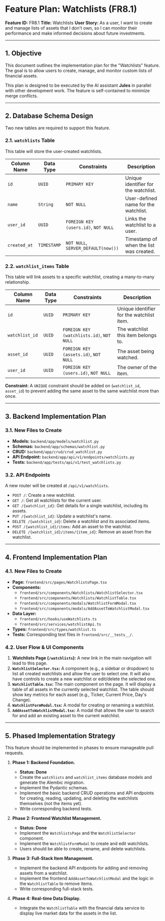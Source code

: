 # Feature Plan: Watchlists (FR8.1)

**Feature ID:** FR8.1
**Title:** Watchlists
**User Story:** As a user, I want to create and manage lists of assets that I don't own, so I can monitor their performance and make informed decisions about future investments.

---

## 1. Objective

This document outlines the implementation plan for the "Watchlists" feature. The goal is to allow users to create, manage, and monitor custom lists of financial assets.

This plan is designed to be executed by the AI assistant **Jules** in parallel with other development work. The feature is self-contained to minimize merge conflicts.

---

## 2. Database Schema Design

Two new tables are required to support this feature.

### 2.1. `watchlists` Table

This table will store the user-created watchlists.

| Column Name  | Data Type | Constraints                               | Description                           |
| ------------ | --------- | ----------------------------------------- | ------------------------------------- |
| `id`         | `UUID`    | `PRIMARY KEY`                             | Unique identifier for the watchlist.  |
| `name`       | `String`  | `NOT NULL`                                | User-defined name for the watchlist.  |
| `user_id`    | `UUID`    | `FOREIGN KEY (users.id)`, `NOT NULL`      | Links the watchlist to a user.        |
| `created_at` | `TIMESTAMP` | `NOT NULL`, `SERVER_DEFAULT(now())`       | Timestamp of when the list was created. |

### 2.2. `watchlist_items` Table

This table will link assets to a specific watchlist, creating a many-to-many relationship.

| Column Name    | Data Type | Constraints                               | Description                               |
| -------------- | --------- | ----------------------------------------- | ----------------------------------------- |
| `id`           | `UUID`    | `PRIMARY KEY`                             | Unique identifier for the watchlist item. |
| `watchlist_id` | `UUID`    | `FOREIGN KEY (watchlists.id)`, `NOT NULL` | The watchlist this item belongs to.       |
| `asset_id`     | `UUID`    | `FOREIGN KEY (assets.id)`, `NOT NULL`     | The asset being watched.                  |
| `user_id`      | `UUID`    | `FOREIGN KEY (users.id)`, `NOT NULL`      | The owner of the item.                    |

**Constraint:** A `UNIQUE` constraint should be added on (`watchlist_id`, `asset_id`) to prevent adding the same asset to the same watchlist more than once.

---

## 3. Backend Implementation Plan

### 3.1. New Files to Create

*   **Models:** `backend/app/models/watchlist.py`
*   **Schemas:** `backend/app/schemas/watchlist.py`
*   **CRUD:** `backend/app/crud/crud_watchlist.py`
*   **API Endpoint:** `backend/app/api/v1/endpoints/watchlists.py`
*   **Tests:** `backend/app/tests/api/v1/test_watchlists.py`

### 3.2. API Endpoints

A new router will be created at `/api/v1/watchlists`.

*   `POST /`: Create a new watchlist.
*   `GET /`: Get all watchlists for the current user.
*   `GET /{watchlist_id}`: Get details for a single watchlist, including its assets.
*   `PUT /{watchlist_id}`: Update a watchlist's name.
*   `DELETE /{watchlist_id}`: Delete a watchlist and its associated items.
*   `POST /{watchlist_id}/items`: Add an asset to the watchlist.
*   `DELETE /{watchlist_id}/items/{item_id}`: Remove an asset from the watchlist.

---

## 4. Frontend Implementation Plan

### 4.1. New Files to Create

*   **Page:** `frontend/src/pages/WatchlistsPage.tsx`
*   **Components:**
    *   `frontend/src/components/Watchlists/WatchlistSelector.tsx`
    *   `frontend/src/components/Watchlists/WatchlistTable.tsx`
    *   `frontend/src/components/modals/WatchlistFormModal.tsx`
    *   `frontend/src/components/modals/AddAssetToWatchlistModal.tsx`
*   **Data Layer:**
    *   `frontend/src/hooks/useWatchlists.ts`
    *   `frontend/src/services/watchlistApi.ts`
*   **Types:** `frontend/src/types/watchlist.ts`
*   **Tests:** Corresponding test files in `frontend/src/__tests__/`.

### 4.2. User Flow & UI Components

1.  **Watchlists Page (`/watchlists`):** A new link in the main navigation will lead to this page.
2.  **`WatchlistSelector.tsx`:** A component (e.g., a sidebar or dropdown) to list all created watchlists and allow the user to select one. It will also have controls to create a new watchlist or edit/delete the selected one.
3.  **`WatchlistTable.tsx`:** The main component on the page. It will display a table of all assets in the currently selected watchlist. The table should show key metrics for each asset (e.g., Ticker, Current Price, Day's Change).
4.  **`WatchlistFormModal.tsx`:** A modal for creating or renaming a watchlist.
5.  **`AddAssetToWatchlistModal.tsx`:** A modal that allows the user to search for and add an existing asset to the current watchlist.

---

## 5. Phased Implementation Strategy

This feature should be implemented in phases to ensure manageable pull requests.

1.  **Phase 1: Backend Foundation.**
    *   **Status: Done**
    *   Create the `watchlists` and `watchlist_items` database models and generate the Alembic migration.
    *   Implement the Pydantic schemas.
    *   Implement the basic backend CRUD operations and API endpoints for creating, reading, updating, and deleting the watchlists themselves (not the items yet).
    *   Write corresponding backend tests.

2.  **Phase 2: Frontend Watchlist Management.**
    *   **Status: Done**
    *   Implement the `WatchlistsPage` and the `WatchlistSelector` component.
    *   Implement the `WatchlistFormModal` to create and edit watchlists.
    *   Users should be able to create, rename, and delete watchlists.

3.  **Phase 3: Full-Stack Item Management.**
    *   Implement the backend API endpoints for adding and removing assets from a watchlist.
    *   Implement the frontend `AddAssetToWatchlistModal` and the logic in the `WatchlistTable` to remove items.
    *   Write corresponding full-stack tests.

4.  **Phase 4: Real-time Data Display.**
    *   Integrate the `WatchlistTable` with the financial data service to display live market data for the assets in the list.
